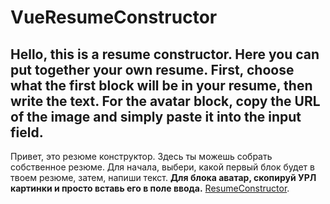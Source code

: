 # VueResumeConstructor
Hello, this is a resume constructor. Here you can put together your own resume.
First, choose what the first block will be in your resume, then write the text. **For the avatar block, copy the URL of the image and simply paste it into the input field.**
-------------------------------------------------------------------------
Привет, это резюме конструктор. Здесь ты можешь собрать собственное резюме.
Для начала, выбери, какой первый блок будет в твоем резюме, затем, напиши текст. **Для блока аватар, скопируй УРЛ картинки и просто вставь его в поле ввода.**
[ResumeConstructor](https://vue-homework-8-mark.web.app/).
